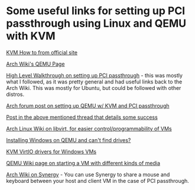# Some useful links for setting up PCI passthrough using Linux and QEMU with KVM

[KVM How to from official site](http://www.linux-kvm.org/page/HOWTO)

[Arch Wiki's QEMU Page](https://wiki.archlinux.org/index.php/QEMU)

[High Level Walkthrough on setting up PCI passthrough](https://www.pugetsystems.com/labs/articles/Multiheaded-NVIDIA-Gaming-using-Ubuntu-14-04-KVM-585) - this was mostly what I followed, as it was pretty general and had useful links back to the Arch Wiki. This was mostly for Ubuntu, but could be followed with other distros.

[Arch forum post on setting up QEMU w/ KVM and PCI passthrough](https://bbs.archlinux.org/viewtopic.php?id=162768)

[Post in the above mentioned thread that details some success](https://bbs.archlinux.org/viewtopic.php?pid=1313007#p1313007)

[Arch Linux Wiki on libvirt, for easier control/programmability of VMs](https://wiki.archlinux.org/index.php/Libvirt)

[Installing Windows on QEMU and can't find drives?](http://superuser.com/questions/708549/installing-windows-8-1-64-on-qemu-fails-no-disk-can-be-found-due-to-virtio-dri)

[KVM VirtIO drivers for Windows VMs](http://www.linux-kvm.org/page/WindowsGuestDrivers/Download_Drivers)

[QEMU Wiki page on starting a VM with different kinds of media](http://wiki.qemu.org/download/qemu-doc.html#host_005fdrives)

[Arch Wiki on Synergy](https://wiki.archlinux.org/index.php/Synergy) - You can use Synergy to share a mouse and keyboard between your host and client VM in the case of PCI passthrough.
